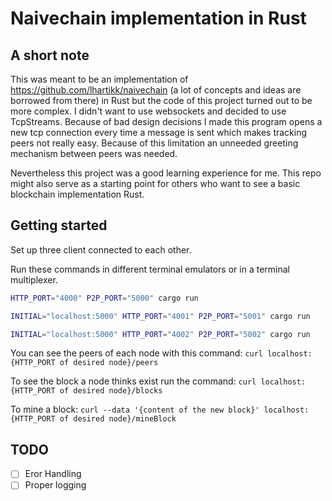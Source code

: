 # Naivechain implementation in Rust

## A short note

This was meant to be an implementation of https://github.com/lhartikk/naivechain (a lot of concepts and ideas are borrowed from there) in
Rust but the code of this project turned out to be more complex.
I didn't want to use websockets and decided to use TcpStreams.
Because of bad design decisions I made this program opens a new tcp connection every time
a message is sent which makes tracking peers not really easy.
Because of this limitation an unneeded greeting mechanism between peers was needed.

Nevertheless this project was a good learning experience for me. This repo might also
serve as a starting point for others who want to see a basic blockchain implementation
Rust.

## Getting started

Set up three client connected to each other.

Run these commands in different terminal emulators or in a terminal multiplexer.

```sh
HTTP_PORT="4000" P2P_PORT="5000" cargo run
```

```sh
INITIAL="localhost:5000" HTTP_PORT="4001" P2P_PORT="5001" cargo run
```

```sh
INITIAL="localhost:5000" HTTP_PORT="4002" P2P_PORT="5002" cargo run
```

You can see the peers of each node with this command: `curl localhost:{HTTP_PORT of desired node}/peers`

To see the block a node thinks exist run the command: `curl localhost:{HTTP_PORT of desired node}/blocks`

To mine a block: `curl --data '{content of the new block}' localhost:{HTTP_PORT of desired node}/mineBlock`

## TODO

- [ ] Eror Handling
- [ ] Proper logging
